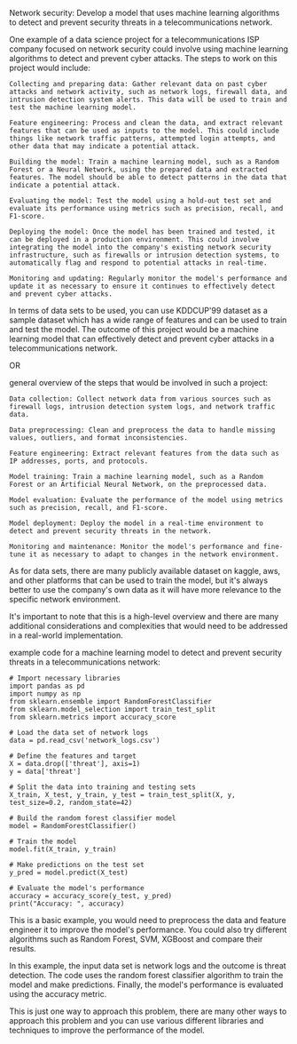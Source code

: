 Network security: Develop a model that uses machine learning algorithms to detect and prevent security threats in a telecommunications network.

One example of a data science project for a telecommunications ISP company focused on network security could involve using machine learning algorithms to detect and prevent cyber attacks. The steps to work on this project would include:

    Collecting and preparing data: Gather relevant data on past cyber attacks and network activity, such as network logs, firewall data, and intrusion detection system alerts. This data will be used to train and test the machine learning model.

    Feature engineering: Process and clean the data, and extract relevant features that can be used as inputs to the model. This could include things like network traffic patterns, attempted login attempts, and other data that may indicate a potential attack.

    Building the model: Train a machine learning model, such as a Random Forest or a Neural Network, using the prepared data and extracted features. The model should be able to detect patterns in the data that indicate a potential attack.

    Evaluating the model: Test the model using a hold-out test set and evaluate its performance using metrics such as precision, recall, and F1-score.

    Deploying the model: Once the model has been trained and tested, it can be deployed in a production environment. This could involve integrating the model into the company's existing network security infrastructure, such as firewalls or intrusion detection systems, to automatically flag and respond to potential attacks in real-time.

    Monitoring and updating: Regularly monitor the model's performance and update it as necessary to ensure it continues to effectively detect and prevent cyber attacks.

In terms of data sets to be used, you can use KDDCUP'99 dataset as a sample dataset which has a wide range of features and can be used to train and test the model. The outcome of this project would be a machine learning model that can effectively detect and prevent cyber attacks in a telecommunications network.

OR

general overview of the steps that would be involved in such a project:

    Data collection: Collect network data from various sources such as firewall logs, intrusion detection system logs, and network traffic data.

    Data preprocessing: Clean and preprocess the data to handle missing values, outliers, and format inconsistencies.

    Feature engineering: Extract relevant features from the data such as IP addresses, ports, and protocols.

    Model training: Train a machine learning model, such as a Random Forest or an Artificial Neural Network, on the preprocessed data.

    Model evaluation: Evaluate the performance of the model using metrics such as precision, recall, and F1-score.

    Model deployment: Deploy the model in a real-time environment to detect and prevent security threats in the network.

    Monitoring and maintenance: Monitor the model's performance and fine-tune it as necessary to adapt to changes in the network environment.

As for data sets, there are many publicly available dataset on kaggle, aws, and other platforms that can be used to train the model, but it's always better to use the company's own data as it will have more relevance to the specific network environment.

It's important to note that this is a high-level overview and there are many additional considerations and complexities that would need to be addressed in a real-world implementation.

example code for a machine learning model to detect and prevent security threats in a telecommunications network:

    # Import necessary libraries
    import pandas as pd
    import numpy as np
    from sklearn.ensemble import RandomForestClassifier
    from sklearn.model_selection import train_test_split
    from sklearn.metrics import accuracy_score

    # Load the data set of network logs
    data = pd.read_csv('network_logs.csv')

    # Define the features and target
    X = data.drop(['threat'], axis=1)
    y = data['threat']

    # Split the data into training and testing sets
    X_train, X_test, y_train, y_test = train_test_split(X, y, test_size=0.2, random_state=42)

    # Build the random forest classifier model
    model = RandomForestClassifier()

    # Train the model
    model.fit(X_train, y_train)

    # Make predictions on the test set
    y_pred = model.predict(X_test)

    # Evaluate the model's performance
    accuracy = accuracy_score(y_test, y_pred)
    print("Accuracy: ", accuracy)

This is a basic example, you would need to preprocess the data and feature engineer it to improve the model's performance. You could also try different algorithms such as Random Forest, SVM, XGBoost and compare their results.

In this example, the input data set is network logs and the outcome is threat detection. The code uses the random forest classifier algorithm to train the model and make predictions. Finally, the model's performance is evaluated using the accuracy metric.

This is just one way to approach this problem, there are many other ways to approach this problem and you can use various different libraries and techniques to improve the performance of the model.






